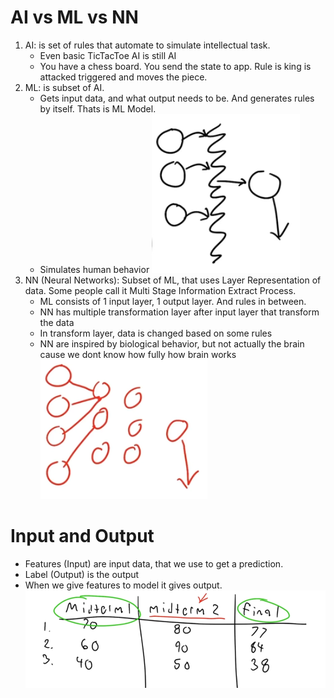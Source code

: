 # AI vs ML vs NN
1. AI: is set of rules that automate to simulate intellectual task.
    - Even basic TicTacToe AI is still AI
    - You have a chess board. You send the state to app. Rule is king is attacked triggered and moves the piece.
2. ML: is subset of AI.
    - Gets input data, and what output needs to be. And generates rules by itself. Thats is ML Model.
    - Simulates human behavior
![](img/01_ML_example.png)
3. NN (Neural Networks): Subset of ML, that uses Layer Representation of data. Some people call it Multi Stage Information Extract Process.
    - ML consists of 1 input layer, 1 output layer. And rules in between.
    - NN has multiple transformation layer after input layer that transform the data
    - In transform layer, data is changed based on some rules
    - NN are inspired by biological behavior, but not actually the brain cause we dont know how fully how brain works
![](img/02_NN_example.png)

# Input and Output
- Features (Input) are input data, that we use to get a prediction.
- Label (Output) is the output
- When we give features to model it gives output.
![](img/03_input_output.png)